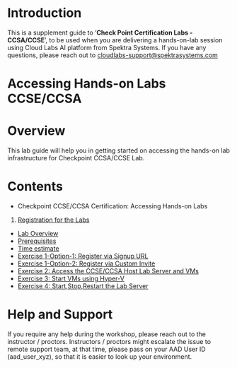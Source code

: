 # Introduction

This is a supplement guide to ‘**Check Point Certification Labs - CCSA/CCSE**’, to be used when you are delivering a hands-on-lab session using Cloud Labs AI platform from Spektra Systems. If you have any questions, please reach out to cloudlabs-support@spektrasystems.com

# Accessing Hands-on Labs CCSE/CCSA

# Overview
This lab guide will help you in getting started on accessing the hands-on lab infrastructure for
Checkpoint CCSA/CCSE Lab. 

# Contents 
* Checkpoint CCSE/CCSA Certification: Accessing Hands-on Labs
1. [Registration for the Labs](#Registration-for-the-labs)
* [Lab Overview](#lab-overview)
* [Prerequisites](#Prerequisites)
* [Time estimate](#Time-estimate)
* [Exercise 1-Option-1: Register via Signup URL](#Exercise1-op1)
* [Exercise 1-Option-2: Register via Custom Invite](#Exercise1-op2)
* [Exercise 2: Access the CCSE/CCSA Host Lab Server and VMs](#Exercise2)
* [Exercise 3: Start VMs using Hyper-V](#Exercise3)
* [Exercise 4: Start,Stop,Restart the Lab Server](#Exercise4)

# Help and Support

If you require any help during the workshop, please reach out to the instructor / proctors. Instructors / proctors might escalate the issue to remote support team, at that time, please pass on your AAD User ID (aad_user_xyz), so that it is easier to look up your environment.
